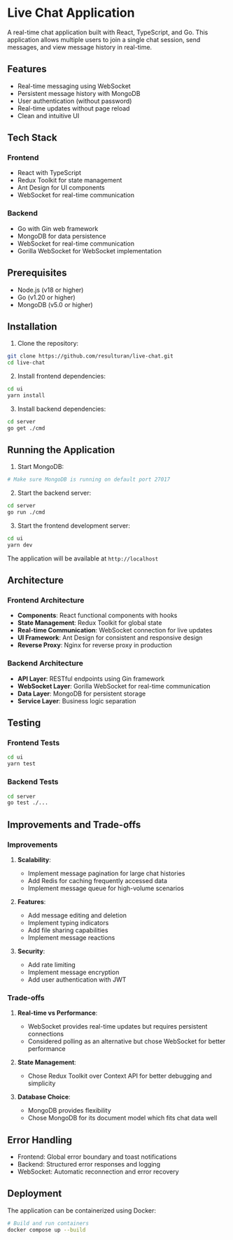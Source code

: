 # Live Chat Application

A real-time chat application built with React, TypeScript, and Go. This application allows multiple users to join a single chat session, send messages, and view message history in real-time.

## Features

- Real-time messaging using WebSocket
- Persistent message history with MongoDB
- User authentication (without password)
- Real-time updates without page reload
- Clean and intuitive UI

## Tech Stack

### Frontend
- React with TypeScript
- Redux Toolkit for state management
- Ant Design for UI components
- WebSocket for real-time communication

### Backend
- Go with Gin web framework
- MongoDB for data persistence
- WebSocket for real-time communication
- Gorilla WebSocket for WebSocket implementation

## Prerequisites

- Node.js (v18 or higher)
- Go (v1.20 or higher)
- MongoDB (v5.0 or higher)

## Installation

1. Clone the repository:
```bash
git clone https://github.com/resulturan/live-chat.git
cd live-chat
```

2. Install frontend dependencies:
```bash
cd ui
yarn install
```

3. Install backend dependencies:
```bash
cd server
go get ./cmd
```

## Running the Application

1. Start MongoDB:
```bash
# Make sure MongoDB is running on default port 27017
```

2. Start the backend server:
```bash
cd server
go run ./cmd
```

3. Start the frontend development server:
```bash
cd ui
yarn dev
```

The application will be available at `http://localhost`

## Architecture

### Frontend Architecture
- **Components**: React functional components with hooks
- **State Management**: Redux Toolkit for global state
- **Real-time Communication**: WebSocket connection for live updates
- **UI Framework**: Ant Design for consistent and responsive design
- **Reverse Proxy**: Nginx for reverse proxy in production

### Backend Architecture
- **API Layer**: RESTful endpoints using Gin framework
- **WebSocket Layer**: Gorilla WebSocket for real-time communication
- **Data Layer**: MongoDB for persistent storage
- **Service Layer**: Business logic separation

## Testing

### Frontend Tests
```bash
cd ui
yarn test
```

### Backend Tests
```bash
cd server
go test ./...
```

## Improvements and Trade-offs

### Improvements
1. **Scalability**:
   - Implement message pagination for large chat histories
   - Add Redis for caching frequently accessed data
   - Implement message queue for high-volume scenarios

2. **Features**:
   - Add message editing and deletion
   - Implement typing indicators
   - Add file sharing capabilities
   - Implement message reactions

3. **Security**:
   - Add rate limiting
   - Implement message encryption
   - Add user authentication with JWT

### Trade-offs
1. **Real-time vs Performance**:
   - WebSocket provides real-time updates but requires persistent connections
   - Considered polling as an alternative but chose WebSocket for better performance

2. **State Management**:
   - Chose Redux Toolkit over Context API for better debugging and simplicity

3. **Database Choice**:
   - MongoDB provides flexibility
   - Chose MongoDB for its document model which fits chat data well

## Error Handling

- Frontend: Global error boundary and toast notifications
- Backend: Structured error responses and logging
- WebSocket: Automatic reconnection and error recovery

## Deployment

The application can be containerized using Docker:

```bash
# Build and run containers
docker compose up --build
```